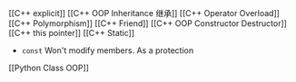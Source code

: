 [[C++ explicit]]
[[C++ OOP Inheritance 继承]]
[[C++ Operator Overload]]
[[C++ Polymorphism]]
[[C++ Friend]]
[[C++ OOP Constructor Destructor]]
[[C++ this pointer]]
[[C++ Static]]

- `const` 
Won't modify members. As a protection


[[Python Class OOP]]